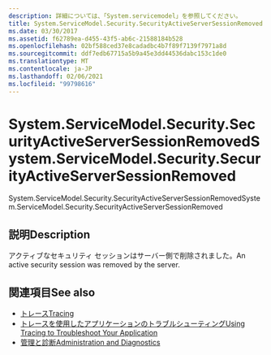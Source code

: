 ```yaml
---
description: 詳細については、「System.servicemodel」を参照してください。
title: System.ServiceModel.Security.SecurityActiveServerSessionRemoved
ms.date: 03/30/2017
ms.assetid: f62789ea-d455-43f5-ab6c-21588184b528
ms.openlocfilehash: 02bf588ced37e8cadadbc4b7f89f7139f7971a8d
ms.sourcegitcommit: ddf7edb67715a5b9a45e3dd44536dabc153c1de0
ms.translationtype: MT
ms.contentlocale: ja-JP
ms.lasthandoff: 02/06/2021
ms.locfileid: "99798616"
---
```

# <a name="systemservicemodelsecuritysecurityactiveserversessionremoved"></a><span data-ttu-id="1ab52-103">System.ServiceModel.Security.SecurityActiveServerSessionRemoved</span><span class="sxs-lookup"><span data-stu-id="1ab52-103">System.ServiceModel.Security.SecurityActiveServerSessionRemoved</span></span>

<span data-ttu-id="1ab52-104">System.ServiceModel.Security.SecurityActiveServerSessionRemoved</span><span class="sxs-lookup"><span data-stu-id="1ab52-104">System.ServiceModel.Security.SecurityActiveServerSessionRemoved</span></span>  
  
## <a name="description"></a><span data-ttu-id="1ab52-105">説明</span><span class="sxs-lookup"><span data-stu-id="1ab52-105">Description</span></span>  

 <span data-ttu-id="1ab52-106">アクティブなセキュリティ セッションはサーバー側で削除されました。</span><span class="sxs-lookup"><span data-stu-id="1ab52-106">An active security session was removed by the server.</span></span>  
  
## <a name="see-also"></a><span data-ttu-id="1ab52-107">関連項目</span><span class="sxs-lookup"><span data-stu-id="1ab52-107">See also</span></span>

- [<span data-ttu-id="1ab52-108">トレース</span><span class="sxs-lookup"><span data-stu-id="1ab52-108">Tracing</span></span>](index.md)
- [<span data-ttu-id="1ab52-109">トレースを使用したアプリケーションのトラブルシューティング</span><span class="sxs-lookup"><span data-stu-id="1ab52-109">Using Tracing to Troubleshoot Your Application</span></span>](using-tracing-to-troubleshoot-your-application.md)
- [<span data-ttu-id="1ab52-110">管理と診断</span><span class="sxs-lookup"><span data-stu-id="1ab52-110">Administration and Diagnostics</span></span>](../index.md)
